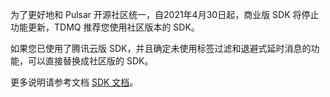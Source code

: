 为了更好地和 Pulsar 开源社区统一，自2021年4月30日起，商业版 SDK 将停止功能更新，TDMQ 推荐您使用社区版本的 SDK。

如果您已使用了腾讯云版 SDK，并且确定未使用标签过滤和退避式延时消息的功能，可以直接替换成社区版的 SDK。

更多说明请参考文档 [SDK 文档](https://cloud.tencent.com/document/product/1179/48553)。
